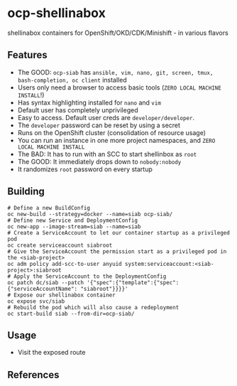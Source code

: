 # ocp-shellinabox
shellinabox containers for OpenShift/OKD/CDK/Minishift - in various flavors

## Features
* The GOOD: `ocp-siab` has `ansible, vim, nano, git, screen, tmux, bash-completion, oc client` installed
* Users only need a browser to access basic tools (`ZERO LOCAL MACHINE INSTALL`!)
* Has syntax highlighting installed for `nano` and `vim`
* Default user has completely unprivileged
* Easy to access.  Default user creds are `developer/developer`.
* The `developer` password can be reset by using a secret
* Runs on the OpenShift cluster (consolidation of resource usage)
* You can run an instance in one more project namespaces, and `ZERO LOCAL MACHINE INSTALL`
* The BAD: It has to run with an SCC to start shellinbox as `root`
* The GOOD: It immediately drops down to `nobody:nobody`
* It randomizes `root` password on every startup

## Building
```
# Define a new BuildConfig
oc new-build --strategy=docker --name=siab ocp-siab/
# Define new Service and DeploymentConfig
oc new-app --image-stream=siab --name=siab
# Create a ServiceAccount to let our container startup as a privileged pod
oc create serviceaccount siabroot
# Give the ServiceAccount the permission start as a privileged pod in the <siab-project>
oc adm policy add-scc-to-user anyuid system:serviceaccount:<siab-project>:siabroot
# Apply the ServiceAccount to the DeploymentConfig
oc patch dc/siab --patch '{"spec":{"template":{"spec":{"serviceAccountName": "siabroot"}}}}'
# Expose our shellinabox container
oc expose svc/siab
# Rebuild the pod which will also cause a redeployment
oc start-build siab --from-dir=ocp-siab/
```

## Usage
* Visit the exposed route

## References
